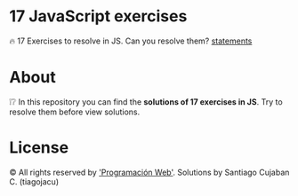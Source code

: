 # 17 JavaScript exercises
🔥 17 Exercises to resolve in JS. Can you resolve them? [statements](http://multimedia.uoc.edu/blogs/pw/es/2013/09/17/exercicis-de-javascript-iniciacio/)

# About
❕❔ In this repository you can find the <b>solutions of 17 exercises in JS</b>. Try to resolve them before view solutions. 

# License
©️ All rights reserved by ['Programación Web'](). Solutions by Santiago Cujaban C. (tiagojacu)
